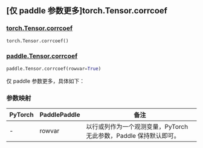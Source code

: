 ## [仅 paddle 参数更多]torch.Tensor.corrcoef

### [torch.Tensor.corrcoef](https://pytorch.org/docs/stable/generated/torch.Tensor.corrcoef.html#torch.Tensor.corrcoef)

```python
torch.Tensor.corrcoef()
```

### [paddle.Tensor.corrcoef]()

```python
paddle.Tensor.corrcoef(rowvar=True)
```

仅 paddle 参数更多，具体如下：

### 参数映射

| PyTorch | PaddlePaddle | 备注                                                              |
| ------- | ------------ | ----------------------------------------------------------------- |
| -       | rowvar       | 以行或列作为一个观测变量，PyTorch 无此参数，Paddle 保持默认即可。 |
